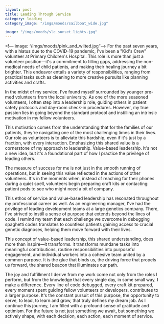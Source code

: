 ```yaml
---
layout: post
title: Leading Through Service
category: leading
category_image: "/imgs/moods/sailboat_wide.jpg"

image: "/imgs/moods/slc_sunset_lights.jpg"
---
```

<!— image: “/imgs/moods/pink_and_wilted.jpg”—>
For the past seven years, with a hiatus due to the COVID-19 pandemic, I've been a "Kid's Crew" volunteer at Primary Children's Hospital. This role is more than just a volunteer position—it's a commitment to filling gaps, addressing the non-medical needs of child patients, and making their healing journey a bit brighter. This endeavor entails a variety of responsibilities, ranging from practical tasks such as cleaning to more creative pursuits like planning activities and crafts.

In the midst of my service, I've found myself surrounded by younger pre-med volunteers from the local university. As one of the more seasoned volunteers, I often step into a leadership role, guiding others in patient safety protocols and day-room check-in procedures. However, my true passion lies in going beyond the standard protocol and instilling an intrinsic motivation in my fellow volunteers.

This motivation comes from the understanding that for the families of our patients, they're navigating one of the most challenging times in their lives. Our role as volunteers is to alleviate this hardship, even if it's just by a fraction, with every interaction. Emphasizing this shared value is a cornerstone of my approach to leadership. Value-based leadership. It's not a new idea, but it's a foundational part of how I practice the privilege of leading others.

The measure of success for me is not just in the smooth running of operations, but in seeing this value reflected in the actions of other volunteers. It's in the moments when, instead of reaching for their phones during a quiet spell, volunteers begin preparing craft kits or contacting patient pods to see who might need a bit of company.

This ethos of service and value-based leadership has resonated throughout my professional career as well. As an engineering manager, I've had the privilege of leading development teams at a large genetics company. There, I've strived to instill a sense of purpose that extends beyond the lines of code. I remind my team that each challenge we overcome in debugging spaghetti codes translates to countless patients gaining access to crucial genetic diagnoses, helping them move forward with their lives.

This concept of value-based leadership, this shared understanding, does more than inspire—it transforms. It transforms mundane tasks into meaningful contributions, routine responsibilities into purposeful engagement, and individual workers into a cohesive team united by a common purpose. It is the glue that binds us, the driving force that propels us forward, the shared beacon that illuminates our path.

The joy and fulfillment I derive from my work come not only from the roles I perform, but from the knowledge that every single day, in some small way, I make a difference. Every line of code debugged, every craft kit prepared, every moment spent guiding fellow volunteers or developers, contributes to a larger purpose. It's the constant pursuit of this purpose, the opportunity to serve, to lead, to learn and grow, that truly defines my dream job. As I continue this journey, I am filled with a profound sense of gratitude and optimism. For the future is not just something we await, but something we actively shape, with each decision, each action, each moment of service.